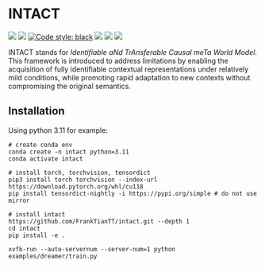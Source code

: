 # INTACT

<a href="https://github.com/FrankTianTT/causal-meta"><img src="https://github.com/FrankTianTT/causal-meta/actions/workflows/ci.yml/badge.svg"></a>
<a href="https://github.com/FrankTianTT/causal-meta"><img src="https://codecov.io/github/FrankTianTT/causal-meta/branch/main/graph/badge.svg"></a>
<a href="https://github.com/psf/black"><img alt="Code style: black" src="https://img.shields.io/badge/code%20style-black-000000.svg"></a>
<a href="https://github.com/FrankTianTT/causal-meta/blob/main/LICENSE"><img src="https://img.shields.io/badge/license-MIT-blue.svg"></a>
<a href="https://pre-commit.com/"><img src="https://img.shields.io/badge/pre--commit-enabled-brightgreen?logo=pre-commit&logoColor=white"></a>
<a href="https://www.python.org/downloads/release/python-311/"><img src="https://img.shields.io/badge/python-3.11-brightgreen"></a>

INTACT stands for *Identifiable aNd TrAnsferable Causal meTa World Model*. This framework is introduced to address limitations by enabling the acquisition of fully identifiable contextual representations under relatively mild conditions, while promoting rapid adaptation to new contexts without compromising the original semantics.

## Installation

Using python 3.11 for example:
```shell
# create conda env
conda create -n intact python=3.11
conda activate intact

# install torch, torchvision, tensordict
pip3 install torch torchvision --index-url https://download.pytorch.org/whl/cu118
pip install tensordict-nightly -i https://pypi.org/simple # do not use mirror

# install intact
https://github.com/FrankTianTT/intact.git --depth 1
cd intact
pip install -e .
```

```shell
xvfb-run --auto-servernum --server-num=1 python examples/dreamer/train.py
```
